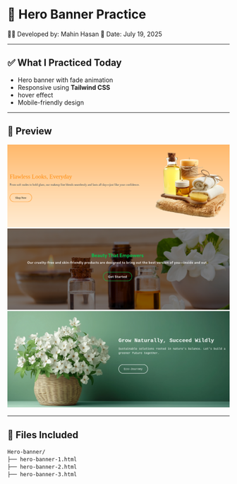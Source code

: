 # 🚀 Hero Banner Practice

👨‍💻 Developed by: Mahin Hasan
📅 Date: July 19, 2025

---

## ✅ What I Practiced Today

- Hero banner with fade animation
- Responsive using **Tailwind CSS**
- hover effect
- Mobile-friendly design

---

## 📸 Preview

![Hero-Banner-1 Preview](Screenshots/hero-1.png)
![Hero-Banner-2 Preview](Screenshots/hero-2.png)
![Hero-Banner-3 Preview](Screenshots/hero-3.png)

---

## 📂 Files Included

```bash
Hero-banner/
├── hero-banner-1.html
├── hero-banner-2.html
├── hero-banner-3.html
```
